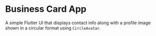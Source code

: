 # Business Card App

A simple Flutter UI that displays contact info along with a profile image shown in a circular format using `CircleAvatar`.

